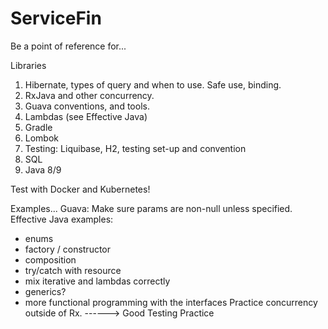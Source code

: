 # ServiceFin

Be a point of reference for...

Libraries
1. Hibernate, types of query and when to use. Safe use, binding.
2. RxJava and other concurrency.
3. Guava conventions, and tools.
4. Lambdas (see Effective Java)
5. Gradle
5. Lombok
6. Testing: Liquibase, H2, testing set-up and convention
7. SQL
8. Java 8/9

Test with Docker and Kubernetes! 

Examples...
Guava: Make sure params are non-null unless specified.
Effective Java examples:
 - enums
 - factory / constructor
 - composition
 - try/catch with resource
 - mix iterative and lambdas correctly
 - generics? 
 - more functional programming with the interfaces
Practice concurrency outside of Rx.
------> Good Testing Practice